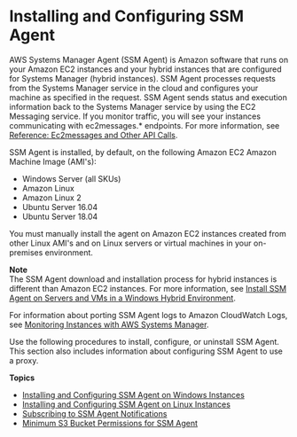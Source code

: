 # Installing and Configuring SSM Agent<a name="ssm-agent"></a>

AWS Systems Manager Agent \(SSM Agent\) is Amazon software that runs on your Amazon EC2 instances and your hybrid instances that are configured for Systems Manager \(hybrid instances\)\. SSM Agent processes requests from the Systems Manager service in the cloud and configures your machine as specified in the request\. SSM Agent sends status and execution information back to the Systems Manager service by using the EC2 Messaging service\. If you monitor traffic, you will see your instances communicating with ec2messages\.\* endpoints\. For more information, see [Reference: Ec2messages and Other API Calls](systems-manager-setting-up-messageAPIs.md)\.

SSM Agent is installed, by default, on the following Amazon EC2 Amazon Machine Image \(AMI's\): 
+ Windows Server \(all SKUs\)
+ Amazon Linux
+ Amazon Linux 2
+ Ubuntu Server 16\.04
+ Ubuntu Server 18\.04

You must manually install the agent on Amazon EC2 instances created from other Linux AMI's and on Linux servers or virtual machines in your on\-premises environment\. 

**Note**  
The SSM Agent download and installation process for hybrid instances is different than Amazon EC2 instances\. For more information, see [Install SSM Agent on Servers and VMs in a Windows Hybrid Environment](sysman-install-managed-win.md)\.

 For information about porting SSM Agent logs to Amazon CloudWatch Logs, see [Monitoring Instances with AWS Systems Manager](monitoring.md)\.

Use the following procedures to install, configure, or uninstall SSM Agent\. This section also includes information about configuring SSM Agent to use a proxy\.

**Topics**
+ [Installing and Configuring SSM Agent on Windows Instances](sysman-install-ssm-win.md)
+ [Installing and Configuring SSM Agent on Linux Instances](sysman-install-ssm-agent.md)
+ [Subscribing to SSM Agent Notifications](ssm-agent-subscribe-notifications.md)
+ [Minimum S3 Bucket Permissions for SSM Agent](ssm-agent-minimum-s3-permissions.md)